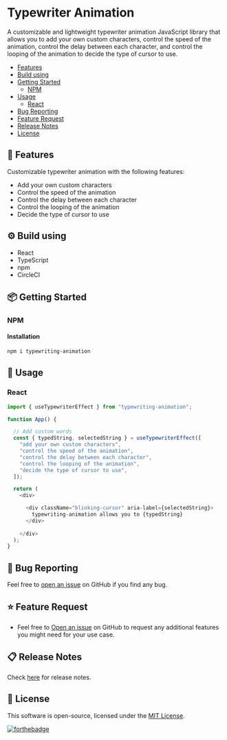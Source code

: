 # Typewriter Animation

A customizable and lightweight typewriter animation JavaScript library that allows you to add your own custom characters, control the speed of the animation, control the delay between each character, and control the looping of the animation to decide the type of cursor to use.

- [Features](#features)
- [Build using](#build-using)
- [Getting Started](#getting-started)
  - [NPM](#npm)
- [Usage](#usage)
  - [React](#usage-react)
- [Bug Reporting](#bug-reporting)
- [Feature Request](#feature-request)
- [Release Notes](#release-notes)
- [License](#license)

<a id="features"></a>

## 🚀 Features

Customizable typewriter animation with the following features:

- Add your own custom characters
- Control the speed of the animation
- Control the delay between each character
- Control the looping of the animation
- Decide the type of cursor to use

<a id="features"></a>

<a id="build-using"></a>

## ⚙️ Build using

- React
- TypeScript
- npm
- CircleCI

## 📦 Getting Started

<a id="npm"></a>

### NPM

#### Installation

```bash
npm i typewriting-animation
```

<a id="usage"></a>

## 🔨 Usage

<a id="usage-react"></a>

### React

```javascript
import { useTypewriterEffect } from "typewriting-animation";

function App() {

  // Add custom words
  const { typedString, selectedString } = useTypewriterEffect([
    "add your own custom characters",
    "control the speed of the animation",
    "control the delay between each character",
    "control the looping of the animation",
    "decide the type of cursor to use",
  ]);

  return (
    <div>

      <div className="blinking-cursor" aria-label={selectedString}>
        typewriting-animation allows you to {typedString}
      </div>
      
    </div>
  );
}
```

<!-- [Example](https://codesandbox.io/s/) -->

<a id="bug-reporting"></a>

## 🐛 Bug Reporting

Feel free to [open an issue](https://github.com/Harshal0902/typewriting-animation/issues) on GitHub if you find any bug.

<a id="feature-request"></a>

## ⭐ Feature Request

- Feel free to [Open an issue](https://github.com/Harshal0902/typewriting-animation/issues) on GitHub to request any additional features you might need for your use case.

<a id="release-notes"></a>

## 📋 Release Notes

Check [here](https://github.com/Harshal0902/typewriting-animation/releases) for release notes.

<a id="license"></a>

## 📜 License

This software is open-source, licensed under the [MIT License](https://github.com/Harshal0902/typewriting-animation/blob/main/LICENSE).

[![forthebadge](https://forthebadge.com/images/badges/built-with-love.svg)](https://github.com/Harshal0902)
